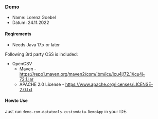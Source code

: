 ### Demo
- Name: Lorenz Goebel
- Datum: 24.11.2022

#### Reqirements
* Needs Java 17.x or later

Following 3rd party OSS is included: 
  - OpenCSV
    - Maven - https://repo1.maven.org/maven2/com/ibm/icu/icu4j/72.1/icu4j-72.1.jar
    - APACHE 2.0 License - https://www.apache.org/licenses/LICENSE-2.0.txt


#### Howto Use
Just run  ```demo.com.datatools.customdata.DemoApp``` in your IDE.
